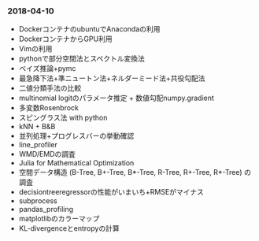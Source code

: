 ### 2018-04-10
- DockerコンテナのubuntuでAnacondaの利用
- DockerコンテナからGPU利用
- Vimの利用
- pythonで部分空間法とスペクトル変換法
- ベイズ推論+pymc
- 最急降下法+準ニュートン法+ネルダーミード法+共役勾配法
- 二値分類手法の比較
- multinomial logitのパラメータ推定 + 数値勾配numpy.gradient
- 多変数Rosenbrock
- スピングラス法 with python
- kNN + B&B
- 並列処理+プログレスバーの挙動確認
- line_profiler
- WMD/EMDの調査
- Julia for Mathematical Optimization
- 空間データ構造 (B-Tree, B+-Tree, B*-Tree, R-Tree, R+-Tree, R*-Tree) の調査
- decisiontreeregressorの性能がいまいち+RMSEがマイナス
- subprocess
- pandas_profiling
- matplotlibのカラーマップ
- KL-divergenceとentropyの計算
